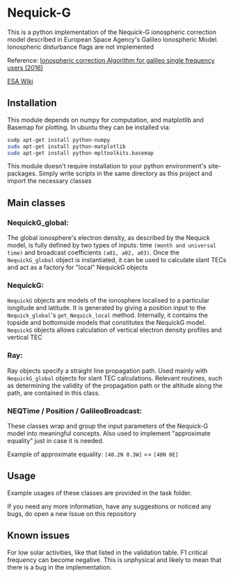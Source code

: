 # Nequick-G
This is a python implementation of the Nequick-G ionospheric correction model described in European Space Agency's Galileo Ionospheric Model. Ionospheric disturbance flags are not implemented


Reference: [Ionospheric correction Algorithm for galileo single frequency users (2016)](https://www.gsc-europa.eu/sites/default/files/sites/all/files/Galileo_Ionospheric_Model.pdf)

[ESA Wiki](https://gssc.esa.int/navipedia/index.php/NeQuick_Ionospheric_Model)

## Installation
This module depends on numpy for computation, and matplotlib and Basemap for plotting.
In ubuntu they can be installed via:
```bash
sudp apt-get install python-numpy
sudo apt-get install python-matplotlib
sudo apt-get install python-mpltoolkits.basemap
```

This module doesn't require installation to your python environment's site-packages.
Simply write scripts in the same directory as this project and import the necessary classes
## Main classes

### NequickG_global:

The global ionosphere's electron density, as described by the Nequick model,
 is fully defined by two types of inputs:
 time `(month and universal time)` and broadcast coefficients `(a01, a02, a03)`.
 Once the `NequickG_global` object is instantiated, it can be used to calculate
 slant TECs and act as a factory for "local" NequickG objects

### NequickG:

`NequickG` objects are models of the ionosphere localised to a particular longitude and latitude.
 It is generated by giving a position input to the `Nequick_global`'s `get_Nequick_local` method.
 Internally, it contains the topside and bottomside models that constitutes the NequickG model.
 `NequickG` objects allows calculation of vertical electron density profiles and vertical TEC

### Ray:

Ray objects specify a straight line propagation path. Used mainly with
`NequickG_global` objects for slant TEC calculations. Relevant routines, such as determining the validity
of the propagation path or the altitude along the path, are contained in this class.

### NEQTime / Position / GalileoBroadcast:

These classes wrap and group the input parameters of the Nequick-G model into meaningful concepts.
Also used to implement "approximate equality" just in case it is needed.

Example of approximate equality: `[40.2N 0.3W]` == `[40N 0E]`

## Usage
Example usages of these classes are provided in the task folder.

If you need any more information, have any suggestions or noticed any bugs,
do open a new Issue on this repository

## Known issues
For low solar activities, like that listed in the validation table. F1 critical frequency
can become negative. This is unphysical and likely to mean that there is a bug in the implementation.
